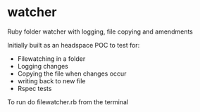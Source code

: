 # watcher
Ruby folder watcher with logging, file copying and amendments

Initially built as an headspace POC to test for:

* Filewatching in a folder
* Logging changes
* Copying the file when changes occur
* writing back to new file
* Rspec tests

To run do filewatcher.rb from the terminal
